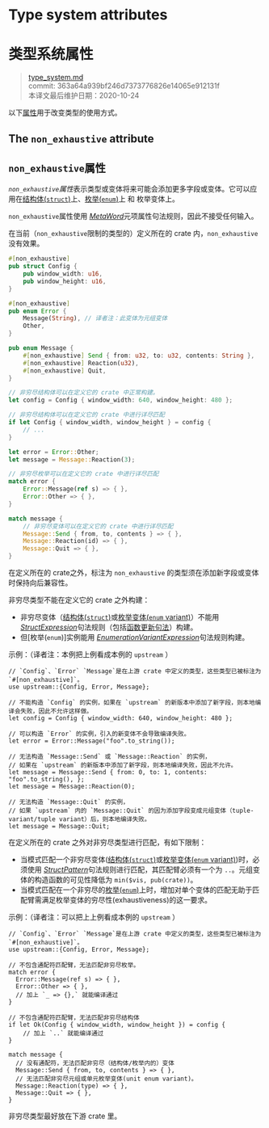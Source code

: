 # Type system attributes
# 类型系统属性

>[type_system.md](https://github.com/rust-lang/reference/blob/master/src/attributes/type_system.md)\
>commit: 363a64a939bf246d7373776826e14065e912131f \
>本译文最后维护日期：2020-10-24

以下[属性][attributes]用于改变类型的使用方式。

## The `non_exhaustive` attribute
## `non_exhaustive`属性

*`non_exhaustive`属性*表示类型或变体将来可能会添加更多字段或变体。它可以应用在[结构体(`struct`)][struct]上、[枚举(`enum`)][enum]上 和 枚举变体上。

`non_exhaustive`属性使用 [_MetaWord_]元项属性句法规则，因此不接受任何输入。

在当前（`non_exhaustive`限制的类型的）定义所在的 crate 内，`non_exhaustive` 没有效果。

```rust
#[non_exhaustive]
pub struct Config {
    pub window_width: u16,
    pub window_height: u16,
}

#[non_exhaustive]
pub enum Error {
    Message(String), // 译者注：此变体为元组变体
    Other,
}

pub enum Message {
    #[non_exhaustive] Send { from: u32, to: u32, contents: String },
    #[non_exhaustive] Reaction(u32),
    #[non_exhaustive] Quit,
}

// 非穷尽结构体可以在定义它的 crate 中正常构建。
let config = Config { window_width: 640, window_height: 480 };

// 非穷尽结构体可以在定义它的 crate 中进行详尽匹配
if let Config { window_width, window_height } = config {
    // ...
}

let error = Error::Other;
let message = Message::Reaction(3);

// 非穷尽枚举可以在定义它的 crate 中进行详尽匹配
match error {
    Error::Message(ref s) => { },
    Error::Other => { },
}

match message {
    // 非穷尽变体可以在定义它的 crate 中进行详尽匹配
    Message::Send { from, to, contents } => { },
    Message::Reaction(id) => { },
    Message::Quit => { },
}
```

在定义所在的 crate之外，标注为 `non_exhaustive` 的类型须在添加新字段或变体时保持向后兼容性。

非穷尽类型不能在定义它的 crate 之外构建：

- 非穷尽变体（[结构体(`struct`)][struct]或[枚举变体(`enum` variant)][enum]）不能用 [_StructExpression_]句法规则（包括[函数更新句法][functional update syntax]）构建。
- 但[枚举(`enum`)]实例能用 [_EnumerationVariantExpression_]句法规则构建。

示例：（译者注：本例把上例看成本例的 `upstream` ）
<!-- ignore: requires external crates -->
```rust,ignore
// `Config`、`Error` `Message`是在上游 crate 中定义的类型，这些类型已被标注为 `#[non_exhaustive]`。
use upstream::{Config, Error, Message};

// 不能构造 `Config` 的实例，如果在 `upstream` 的新版本中添加了新字段，则本地编译会失败，因此不允许这样做。
let config = Config { window_width: 640, window_height: 480 };

// 可以构造 `Error` 的实例，引入的新变体不会导致编译失败。
let error = Error::Message("foo".to_string());

// 无法构造 `Message::Send` 或 `Message::Reaction` 的实例，
// 如果在 `upstream` 的新版本中添加了新字段，则本地编译失败，因此不允许。
let message = Message::Send { from: 0, to: 1, contents: "foo".to_string(), };
let message = Message::Reaction(0);

// 无法构造 `Message::Quit` 的实例，
// 如果 `upstream` 内的 `Message::Quit` 的因为添加字段变成元组变体（tuple-variant/tuple variant）后，则本地编译失败。
let message = Message::Quit;
```

在定义所在的 crate 之外对非穷尽类型进行匹配，有如下限制：

- 当模式匹配一个非穷尽变体([结构体(`struct`)][struct]或[枚举变体(`enum` variant)][enum])时，必须使用 [_StructPattern_]句法规则进行匹配，其匹配臂必须有一个为 `..`。元组变体的构造函数的可见性降低为 `min($vis, pub(crate))`。
- 当模式匹配在一个非穷尽的[枚举(`enum`)][enum]上时，增加对单个变体的匹配无助于匹配臂需满足枚举变体的穷尽性(exhaustiveness)的这一要求。

示例：（译者注：可以把上上例看成本例的 `upstream` ）
<!-- ignore: requires external crates -->
```rust, ignore
// `Config`、`Error` `Message`是在上游 crate 中定义的类型，这些类型已被标注为 `#[non_exhaustive]`。
use upstream::{Config, Error, Message};

// 不包含通配符匹配臂，无法匹配非穷尽枚举。
match error {
  Error::Message(ref s) => { },
  Error::Other => { },
  // 加上 `_ => {},` 就能编译通过
}

// 不包含通配符匹配臂，无法匹配非穷尽结构体
if let Ok(Config { window_width, window_height }) = config {
    // 加上 `..` 就能编译通过
}

match message {
  // 没有通配符，无法匹配非穷尽（结构体/枚举内的）变体
  Message::Send { from, to, contents } => { },
  // 无法匹配非穷尽元组或单元枚举变体(unit enum variant)。
  Message::Reaction(type) => { },
  Message::Quit => { },
}
```

非穷尽类型最好放在下游 crate 里。

[_EnumerationVariantExpression_]: https://doc.rust-lang.org/expressions/enum-variant-expr.md
[_MetaWord_]: https://doc.rust-lang.org/attributes.md#meta-item-attribute-syntax
[_StructExpression_]: https://doc.rust-lang.org/expressions/struct-expr.md
[_StructPattern_]: https://doc.rust-lang.org/patterns.md#struct-patterns
[_TupleStructPattern_]: https://doc.rust-lang.org/patterns.md#tuple-struct-patterns
[`if let`]: https://doc.rust-lang.org/expressions/if-expr.md#if-let-expressions
[`match`]: https://doc.rust-lang.org/expressions/match-expr.md
[attributes]: https://doc.rust-lang.org/attributes.md
[enum]: https://doc.rust-lang.org/items/enumerations.md
[functional update syntax]: https://doc.rust-lang.org/expressions/struct-expr.md#functional-update-syntax
[struct]: https://doc.rust-lang.org/items/structs.md

<!-- 2020-11-3 -->
<!-- checked -->
